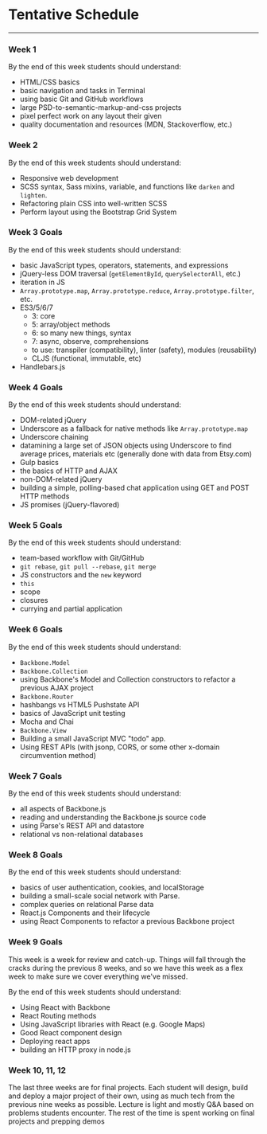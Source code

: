 # Tentative Schedule

* * *

### Week 1
By the end of this week students should understand:

  * HTML/CSS basics
  * basic navigation and tasks in Terminal
  * using basic Git and GitHub workflows
  * large PSD-to-semantic-markup-and-css projects
  * pixel perfect work on any layout their given
  * quality documentation and resources (MDN, Stackoverflow, etc.)

### Week 2
By the end of this week students should understand:

  * Responsive web development
  * SCSS syntax, Sass mixins, variable, and functions like `darken` and
    `lighten`.
  * Refactoring plain CSS into well-written SCSS
  * Perform layout using the Bootstrap Grid System

### Week 3 Goals
By the end of this week students should understand:

  * basic JavaScript types, operators, statements, and expressions
  * jQuery-less DOM traversal (`getElementById`, `querySelectorAll`, etc.)
  * iteration in JS
  * `Array.prototype.map`, `Array.prototype.reduce`, `Array.prototype.filter`,
    etc.
  * ES3/5/6/7
    - 3: core
    - 5: array/object methods
    - 6: so many new things, syntax
    - 7: async, observe, comprehensions
    - to use: transpiler (compatibility), linter (safety), modules (reusability)
    - CLJS (functional, immutable, etc)
  * Handlebars.js

### Week 4 Goals
By the end of this week students should understand:

  * DOM-related jQuery
  * Underscore as a fallback for native methods like `Array.prototype.map`
  * Underscore chaining
  * datamining a large set of JSON objects using Underscore to find average
    prices, materials etc (generally done with data from Etsy.com)
  * Gulp basics
  * the basics of HTTP and AJAX
  * non-DOM-related jQuery
  * building a simple, polling-based chat application using GET and POST HTTP
    methods
  * JS promises (jQuery-flavored)

### Week 5 Goals
By the end of this week students should understand:

  * team-based workflow with Git/GitHub
  * `git rebase`, `git pull --rebase`, `git merge`
  * JS constructors and the `new` keyword
  * `this`
  * scope
  * closures
  * currying and partial application


### Week 6 Goals
By the end of this week students should understand:

  * `Backbone.Model`
  * `Backbone.Collection`
  * using Backbone's Model and Collection constructors to refactor a previous
    AJAX project
  * `Backbone.Router`
  * hashbangs vs HTML5 Pushstate API
  * basics of JavaScript unit testing
  * Mocha and Chai
  * `Backbone.View`
  * Building a small JavaScript MVC "todo" app.
  * Using REST APIs (with jsonp, CORS, or some other x-domain circumvention
    method)

### Week 7 Goals
By the end of this week students should understand:

  * all aspects of Backbone.js
  * reading and understanding the Backbone.js source code
  * using Parse's REST API and datastore
  * relational vs non-relational databases

### Week 8 Goals
By the end of this week students should understand:

  * basics of user authentication, cookies, and localStorage
  * building a small-scale social network with Parse.
  * complex queries on relational Parse data
  * React.js Components and their lifecycle
  * using React Components to refactor a previous Backbone project

### Week 9 Goals
This week is a week for review and catch-up. Things will fall through the cracks
during the previous 8 weeks, and so we have this week as a flex week to make
sure we cover everything we've missed.

By the end of this week students should understand:

  * Using React with Backbone
  * React Routing methods
  * Using JavaScript libraries with React (e.g. Google Maps)
  * Good React component design
  * Deploying react apps
  * building an HTTP proxy in node.js

### Week 10, 11, 12
The last three weeks are for final projects. Each student will design, build and
deploy a major project of their own, using as much tech from the previous nine
weeks as possible. Lecture is light and mostly Q&A based on problems students
encounter. The rest of the time is spent working on final projects and prepping
demos